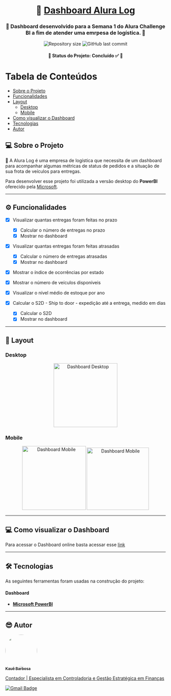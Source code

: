 <h1 align="center">
     🚚 <a href="#" alt="caminhão"> Dashboard Alura Log </a>
</h1>

<h3 align="center">
    🚛 Dashboard desenvolvido para a Semana 1 do Alura Challenge BI a fim de atender uma emrpesa de logística. 🚛
</h3>

<p align="center">
  <img alt="Repository size" src="https://img.shields.io/github/repo-size/kauebarbosadev/AluraLog">

  <img alt="GitHub last commit" src="https://img.shields.io/github/last-commit/kauebarbosadev/AluraLog">

<h4 align="center">
	🚧  Status do Projeto: Concluído ✅ 🚧
</h4>


Tabela de Conteúdos
=================
<!--ts-->
   * [Sobre o Projeto](#-Sobre-o-Projeto)
   * [Funcionalidades](#-Funcionalidades)
   * [Layout](#-layout)
     * [Desktop](#-desktop)
     * [Mobile](#-mobile)
   * [Como visualizar o Dashboard](#-como-visualizar-o-dashboard)
   * [Tecnologias](#-tecnologias)
   * [Autor](#-autor)
<!--te-->


## 💻 Sobre o Projeto

🚚 A Alura Log é uma empresa de logística que necessita de um dashboard para acompanhar algumas métricas de status de pedidos e a situação de sua frota de veículos para entregas.

Para desenvolver esse projeto foi utilizada a versão desktop do **PowerBI** oferecido pela [Microsoft](https://powerbi.microsoft.com/pt-br/).

---

## ⚙️ Funcionalidades

- [x] Visualizar quantas entregas foram feitas no prazo
  - [x] Calcular o número de entregas no prazo
  - [x] Mostrar no dashboard

- [x] Visualizar quantas entregas foram feitas atrasadas
  - [x] Calcular o número de entregas atrasadas
  - [x] Mostrar no dashboard

- [x] Mostrar o índice de ocorrências por estado

- [x] Mostrar o número de veículos disponíveis

- [x] Visualizar o nível médio de estoque por ano

- [x] Calcular o S2D - Ship to door - expedição até a entrega, medido em dias
  - [x] Calcular o S2D
  - [x] Mostrar no dashboard

---

## 🎨 Layout

### Desktop

<p align="center" style="display: flex; align-items: flex-start; justify-content: center;">
<img alt="Dashboard Desktop" title="Dashboard Desktop" src="https://kauebarbosa.dev/wp-content/uploads/2021/10/a.png" width="200px">
</p>

### Mobile


<p align="center">
  <img alt="Dashboard Mobile" title="Dashboard Mobile" src="https://kauebarbosa.dev/wp-content/uploads/2021/10/IMG_0184.jpg" width="200px">

  <img alt="Dashboard Mobile" title="Dashboard Mobile" src="https://kauebarbosa.dev/wp-content/uploads/2021/10/IMG_0185.jpg" width="195px">
</p>

---

## 💻 Como visualizar o Dashboard

Para acessar o Dashboard online basta acessar esse [link](https://app.powerbi.com/view?r=eyJrIjoiZjE2MzA2MTktYWIwNC00MmQyLTk5MTItMTM1MGM2YzdlZGM0IiwidCI6ImExNTQ1MTQ5LTE0NDktNDc4My04NTcxLTE1MjIxNWQ4NDUwOCJ9&pageName=ReportSection)

---

## 🛠 Tecnologias

As seguintes ferramentas foram usadas na construção do projeto:

#### **Dashboard**

-   **[Microsoft PowerBI](https://github.com/ReactTraining/react-router/tree/master/packages/react-router-dom)**

---

## 😎 Autor

<a href="https://kauebarbosa.dev">
 <img style="border-radius: 50%;" src="https://kauebarbosa.dev/wp-content/uploads/2021/10/IMG_0114_jpg.jpg" width="100px;" alt=""/>
 <br />
 <sub><b>Kauê Barbosa</b></sub>
 <br />
 <p>Contador | Especialista em Controladoria e Gestão Estratégica em Finanças</p>

[![Gmail Badge](https://img.shields.io/badge/-contato@kauebarbosa.dev-c14438?style=flat-square&logo=Gmail&logoColor=white&link=mailto:contato@kauebarbosa.dev)](mailto:contato@kauebarbosa.dev)
